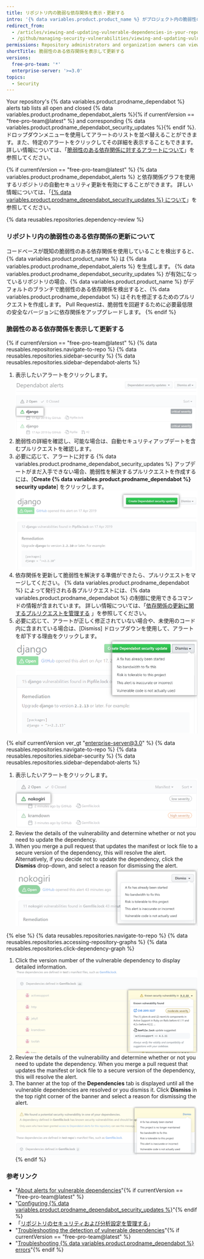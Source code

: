 ```yaml
---
title: リポジトリ内の脆弱な依存関係を表示・更新する
intro: '{% data variables.product.product_name %} がプロジェクト内の脆弱性のある依存関係を発見した場合は、それらをリポジトリの [Dependabot alerts] タブで確認できます。 その後、プロジェクトを更新してこの脆弱性を解決することができます。'
redirect_from:
  - /articles/viewing-and-updating-vulnerable-dependencies-in-your-repository
  - /github/managing-security-vulnerabilities/viewing-and-updating-vulnerable-dependencies-in-your-repository
permissions: Repository administrators and organization owners can view and update dependencies.
shortTitle: 脆弱性のある依存関係を表示して更新する
versions:
  free-pro-team: '*'
  enterprise-server: '>=3.0'
topics:
  - Security
---
```


Your repository's {% data variables.product.prodname_dependabot %} alerts tab lists all open and closed {% data variables.product.prodname_dependabot_alerts %}{% if currentVersion == "free-pro-team@latest" %} and corresponding {% data variables.product.prodname_dependabot_security_updates %}{% endif %}. ドロップダウンメニューを使用してアラートのリストを並べ替えることができます。また、特定のアラートをクリックしてその詳細を表示することもできます。 詳しい情報については、「[脆弱性のある依存関係に対するアラートについて](/code-security/supply-chain-security/about-alerts-for-vulnerable-dependencies)」を参照してください。

{% if currentVersion == "free-pro-team@latest" %}
{% data variables.product.prodname_dependabot_alerts %} と依存関係グラフを使用するリポジトリの自動セキュリティ更新を有効にすることができます。 詳しい情報については、「[{% data variables.product.prodname_dependabot_security_updates %} について](/github/managing-security-vulnerabilities/about-dependabot-security-updates)」を参照してください。

{% data reusables.repositories.dependency-review %}

### リポジトリ内の脆弱性のある依存関係の更新について

コードベースが既知の脆弱性のある依存関係を使用していることを検出すると、{% data variables.product.product_name %} は {% data variables.product.prodname_dependabot_alerts %} を生成します。 {% data variables.product.prodname_dependabot_security_updates %} が有効になっているリポジトリの場合、{% data variables.product.product_name %} がデフォルトのブランチで脆弱性のある依存関係を検出すると、{% data variables.product.prodname_dependabot %} はそれを修正するためのプルリクエストを作成します。 Pull Requestは、脆弱性を回避するために必要最低限の安全なバージョンに依存関係をアップグレードします。
{% endif %}

### 脆弱性のある依存関係を表示して更新する

{% if currentVersion == "free-pro-team@latest" %}
{% data reusables.repositories.navigate-to-repo %}
{% data reusables.repositories.sidebar-security %}
{% data reusables.repositories.sidebar-dependabot-alerts %}
1. 表示したいアラートをクリックします。 ![アラートリストで選択されたアラート](/assets/images/help/graphs/click-alert-in-alerts-list.png)
1. 脆弱性の詳細を確認し、可能な場合は、自動セキュリティアップデートを含むプルリクエストを確認します。
1. 必要に応じて、アラートに対する {% data variables.product.prodname_dependabot_security_updates %} アップデートがまだ入手できない場合、脆弱性を解決するプルリクエストを作成するには、[**Create {% data variables.product.prodname_dependabot %} security update**] をクリックします。 ![{% data variables.product.prodname_dependabot %} セキュリティアップデートボタンを作成](/assets/images/help/repository/create-dependabot-security-update-button.png)
1. 依存関係を更新して脆弱性を解決する準備ができたら、プルリクエストをマージしてください。 {% data variables.product.prodname_dependabot %} によって発行される各プルリクエストには、{% data variables.product.prodname_dependabot %} の制御に使用できるコマンドの情報が含まれています。 詳しい情報については、「[依存関係の更新に関するプルリクエストを管理する](/github/administering-a-repository/managing-pull-requests-for-dependency-updates#managing-dependabot-pull-requests-with-comment-commands) 」を参照してください。
1. 必要に応じて、アラートが正しく修正されていない場合や、未使用のコード内に含まれている場合は、[Dismiss] ドロップダウンを使用して、アラートを却下する理由をクリックします。 ![[Dismiss] ドロップダウンでアラートを却下する理由を選択する](/assets/images/help/repository/dependabot-alert-dismiss-drop-down.png)

{% elsif currentVersion ver_gt "enterprise-server@3.0" %}
{% data reusables.repositories.navigate-to-repo %}
{% data reusables.repositories.sidebar-security %}
{% data reusables.repositories.sidebar-dependabot-alerts %}
1. 表示したいアラートをクリックします。 ![アラートリストで選択されたアラート](/assets/images/enterprise/graphs/click-alert-in-alerts-list.png)
1. Review the details of the vulnerability and determine whether or not you need to update the dependency.
1. When you merge a pull request that updates the manifest or lock file to a secure version of the dependency, this will resolve the alert. Alternatively, if you decide not to update the dependency, click the **Dismiss** drop-down, and select a reason for dismissing the alert. ![[Dismiss] ドロップダウンでアラートを却下する理由を選択する](/assets/images/enterprise/repository/dependabot-alert-dismiss-drop-down.png)

{% else %}
{% data reusables.repositories.navigate-to-repo %}
{% data reusables.repositories.accessing-repository-graphs %}
{% data reusables.repositories.click-dependency-graph %}
1. Click the version number of the vulnerable dependency to display detailed information. ![Detailed information on the vulnerable dependency](/assets/images/enterprise/3.0/dependabot-alert-info.png)
1. Review the details of the vulnerability and determine whether or not you need to update the dependency. When you merge a pull request that updates the manifest or lock file to a secure version of the dependency, this will resolve the alert.
1. The banner at the top of the **Dependencies** tab is displayed until all the vulnerable dependencies are resolved or you dismiss it. Click **Dismiss** in the top right corner of the banner and select a reason for dismissing the alert. ![Dismiss security banner](/assets/images/enterprise/3.0/dependabot-alert-dismiss.png)
{% endif %}

### 参考リンク

- "[About alerts for vulnerable dependencies](/code-security/supply-chain-security/about-alerts-for-vulnerable-dependencies)"{% if currentVersion == "free-pro-team@latest" %}
- "[Configuring {% data variables.product.prodname_dependabot_security_updates %}](/github/managing-security-vulnerabilities/configuring-dependabot-security-updates)"{% endif %}
- 「[リポジトリのセキュリティおよび分析設定を管理する](/github/administering-a-repository/managing-security-and-analysis-settings-for-your-repository)」
- "[Troubleshooting the detection of vulnerable dependencies](/github/managing-security-vulnerabilities/troubleshooting-the-detection-of-vulnerable-dependencies)"{% if currentVersion == "free-pro-team@latest" %}
- "[Troubleshooting {% data variables.product.prodname_dependabot %} errors](/github/managing-security-vulnerabilities/troubleshooting-dependabot-errors)"{% endif %}
